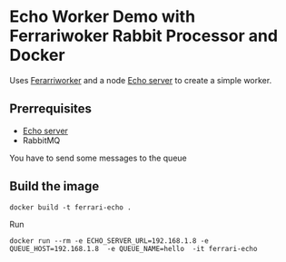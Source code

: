 #  Echo Worker Demo with Ferrariwoker Rabbit Processor and Docker

Uses [Ferarriworker](https://github.com/ottogiron/ferrariworker) and a node  [Echo server](https://www.npmjs.com/package/echo-server) to create a simple worker. 

## Prerrequisites

* [Echo server](https://www.npmjs.com/package/echo-server) 
* RabbitMQ

You have to send some messages to the queue

## Build the image 

```
docker build -t ferrari-echo .
```

Run

```
docker run --rm -e ECHO_SERVER_URL=192.168.1.8 -e QUEUE_HOST=192.168.1.8  -e QUEUE_NAME=hello  -it ferrari-echo
```

